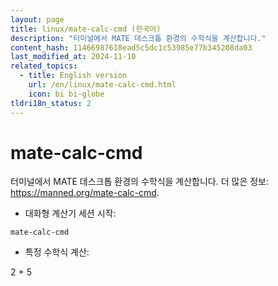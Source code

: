 ```yaml
---
layout: page
title: linux/mate-calc-cmd (한국어)
description: "터미널에서 MATE 데스크톱 환경의 수학식을 계산합니다."
content_hash: 11466987618ead5c5dc1c53985e77b345208da03
last_modified_at: 2024-11-10
related_topics:
  - title: English version
    url: /en/linux/mate-calc-cmd.html
    icon: bi bi-globe
tldri18n_status: 2
---
```

# mate-calc-cmd

터미널에서 MATE 데스크톱 환경의 수학식을 계산합니다.
더 많은 정보: <https://manned.org/mate-calc-cmd>.

- 대화형 계산기 세션 시작:

`mate-calc-cmd`

- 특정 수학식 계산:

<span class="tldr-var badge badge-pill bg-dark-lm bg-white-dm text-white-lm text-dark-dm font-weight-bold">2 + 5</span>
